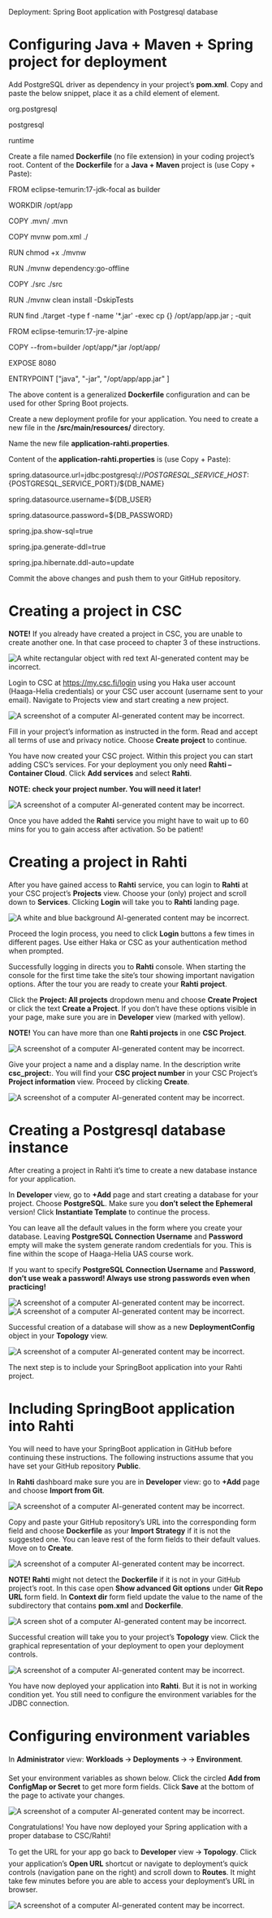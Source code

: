 Deployment: Spring Boot application with Postgresql database

# Configuring Java + Maven + Spring project for deployment

Add PostgreSQL driver as dependency in your project’s **pom.xml**. Copy and paste the below snippet, place it as a child element of **<dependencies>** element.

<dependency>

<groupId>org.postgresql</groupId>

<artifactId>postgresql</artifactId>

<scope>runtime</scope>

</dependency>

Create a file named **Dockerfile** (no file extension) in your coding project’s root. Content of the **Dockerfile** for a **Java + Maven** project is (use Copy + Paste):

FROM eclipse-temurin:17-jdk-focal as builder

WORKDIR /opt/app

COPY .mvn/ .mvn

COPY mvnw pom.xml ./

RUN chmod +x ./mvnw

RUN ./mvnw dependency:go-offline

COPY ./src ./src

RUN ./mvnw clean install -DskipTests

RUN find ./target -type f -name '\*.jar' -exec cp {} /opt/app/app.jar \; -quit

FROM eclipse-temurin:17-jre-alpine

COPY --from=builder /opt/app/\*.jar /opt/app/

EXPOSE 8080

ENTRYPOINT ["java", "-jar", "/opt/app/app.jar" ]

The above content is a generalized **Dockerfile** configuration and can be used for other Spring Boot projects.

Create a new deployment profile for your application. You need to create a new file in the
**<your app>/src/main/resources/** directory.

Name the new file **application-rahti.properties**.

Content of the **application-rahti.properties** is (use Copy + Paste):

spring.datasource.url=jdbc:postgresql://${POSTGRESQL\_SERVICE\_HOST}:${POSTGRESQL\_SERVICE\_PORT}/${DB\_NAME}

spring.datasource.username=${DB\_USER}

spring.datasource.password=${DB\_PASSWORD}

spring.jpa.show-sql=true

spring.jpa.generate-ddl=true

spring.jpa.hibernate.ddl-auto=update

Commit the above changes and push them to your GitHub repository.

# Creating a project in CSC

**NOTE!** If you already have created a project in CSC, you are unable to create another one. In that case proceed to chapter 3 of these instructions.

![A white rectangular object with red text  AI-generated content may be incorrect.](data:image/png;base64...)

Login to CSC at <https://my.csc.fi/login> using you Haka user account (Haaga-Helia credentials) or your CSC user account (username sent to your email). Navigate to Projects view and start creating a new project.

![A screenshot of a computer  AI-generated content may be incorrect.](data:image/png;base64...)

Fill in your project’s information as instructed in the form. Read and accept all terms of use and privacy notice. Choose **Create project** to continue.

You have now created your CSC project. Within this project you can start adding CSC’s services. For your deployment you only need **Rahti – Container Cloud**. Click **Add services** and select **Rahti**.

**NOTE: check your project number. You will need it later!**

![A screenshot of a computer  AI-generated content may be incorrect.](data:image/png;base64...)

Once you have added the **Rahti** service you might have to wait up to 60 mins for you to gain access after activation. So be patient!

# Creating a project in Rahti

After you have gained access to **Rahti** service, you can login to **Rahti** at your CSC project’s **Projects** view. Choose your (only) project and scroll down to **Services**. Clicking **Login** will take you to **Rahti** landing page.

![A white and blue background  AI-generated content may be incorrect.](data:image/png;base64...)

Proceed the login process, you need to click **Login** buttons a few times in different pages. Use either Haka or CSC as your authentication method when prompted.

Successfully logging in directs you to **Rahti** console. When starting the console for the first time take the site’s tour showing important navigation options. After the tour you are ready to create your **Rahti** **project**.

Click the **Project: All projects** dropdown menu and choose **Create Project** or click the text **Create a Project**. If you don’t have these options visible in your page, make sure you are in **Developer** view (marked with yellow).

**NOTE!** You can have more than one **Rahti projects** in one **CSC Project**.

![A screenshot of a computer  AI-generated content may be incorrect.](data:image/png;base64...)

Give your project a name and a display name. In the description write **csc\_project:<your CSC project number>**. You will find your **CSC project number** in your CSC Project’s **Project information** view. Proceed by clicking **Create**.

![A screenshot of a computer  AI-generated content may be incorrect.](data:image/png;base64...)

# Creating a Postgresql database instance

After creating a project in Rahti it’s time to create a new database instance for your application.

In **Developer** view, go to **+Add** page and start creating a database for your project. Choose **PostgreSQL**. Make sure you **don’t select the Ephemeral** version! Click **Instantiate Template** to continue the process.

You can leave all the default values in the form where you create your database. Leaving **PostgreSQL Connection Username** and **Password** empty will make the system generate random credentials for you. This is fine within the scope of Haaga-Helia UAS course work.

If you want to specify **PostgreSQL Connection Username** and **Password**, **don’t use weak a password! Always use strong passwords even when practicing!**

![A screenshot of a computer  AI-generated content may be incorrect.](data:image/png;base64...) ![A screenshot of a computer  AI-generated content may be incorrect.](data:image/png;base64...)

Successful creation of a database will show as a new **DeploymentConfig** object in your **Topology** view.

![A screenshot of a computer  AI-generated content may be incorrect.](data:image/png;base64...)

The next step is to include your SpringBoot application into your Rahti project.

# Including SpringBoot application into Rahti

You will need to have your SpringBoot application in GitHub before continuing these instructions. The following instructions assume that you have set your GitHub repository **Public**.

In **Rahti** dashboard make sure you are in **Developer** view: go to **+Add** page and choose **Import from Git**.

![A screenshot of a computer  AI-generated content may be incorrect.](data:image/png;base64...)

Copy and paste your GitHub repository’s URL into the corresponding form field and choose **Dockerfile** as your **Import Strategy** if it is not the suggested one. You can leave rest of the form fields to their default values. Move on to **Create**.

![A screenshot of a computer  AI-generated content may be incorrect.](data:image/png;base64...)

**NOTE! Rahti** might not detect the **Dockerfile** if it is not in your GitHub project’s root. In this case open **Show advanced Git options** under **Git Repo URL** form field. In **Context dir** form field update the value to the name of the subdirectory that contains **pom.xml** and **Dockerfile**.

![A screen shot of a computer  AI-generated content may be incorrect.](data:image/png;base64...)

Successful creation will take you to your project’s **Topology** view. Click the graphical representation of your deployment to open your deployment controls.

![A screenshot of a computer  AI-generated content may be incorrect.](data:image/png;base64...)

You have now deployed your application into **Rahti**. But it is not in working condition yet. You still need to configure the environment variables for the JDBC connection.

# Configuring environment variables

In **Administrator** view: **Workloads** 🡪 **Deployments** 🡪 **<your deployment>** 🡪 **Environment**.

Set your environment variables as shown below. Click the circled **Add from ConfigMap or Secret** to get more form fields. Click **Save** at the bottom of the page to activate your changes.

![A screenshot of a computer  AI-generated content may be incorrect.](data:image/png;base64...)

Congratulations! You have now deployed your Spring application with a proper database to CSC/Rahti!

To get the URL for your app go back to **Developer** view 🡪 **Topology**. Click your application’s **Open URL** shortcut or navigate to deployment’s quick controls (navigation pane on the right) and scroll down to **Routes**. It might take few minutes before you are able to access your deployment’s URL in browser.

![A screenshot of a computer  AI-generated content may be incorrect.](data:image/png;base64...)